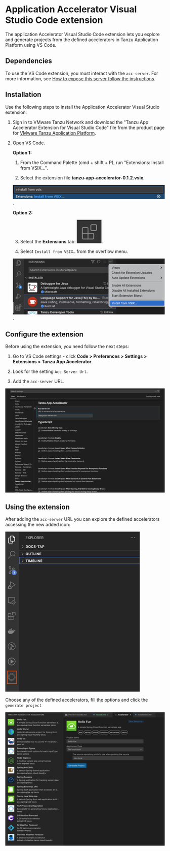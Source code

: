 # Application Accelerator Visual Studio Code extension

The application Accelerator Visual Studio Code extension lets you explore and generate projects
from the defined accelerators in Tanzu Application Platform using VS Code.

## <a id="dependencies"></a> Dependencies

To use the VS Code extension, you must interact with the `acc-server`. For more
information, see [How to expose this server follow the instructions](../cli-plugins/accelerator/overview.md#server-api-connections).

## <a id="vs-code-app-accel-install"></a> Installation

Use the following steps to install the Application Accelerator Visual Studio extension:

1. Sign in to VMware Tanzu Network and download the "Tanzu App Accelerator Extension for Visual Studio Code" file from the product page for [VMware Tanzu Application Platform](https://network.tanzu.vmware.com/products/tanzu-application-platform).

2. Open VS Code.

    **Option 1:**

    1. From the Command Palette (cmd + shift + P), run "Extensions: Install from VSIX...".

    2. Select the extension file **tanzu-app-accelerator-0.1.2.vsix**.

    ![The Command palette is open and Extensions: Install from VSIX appears in the drop-down menu.](../images/vscode-install1.png).

    **Option 2:**

    3. Select the **Extensions** tab: ![The extensions tab icon.](../images/vscode-install2.png).

    4. Select `Install from VSIX…` from the overflow menu.

    ![The VS Code interface extensions page overflow menu is open with Install from VSIX... highlighted.](../images/vscode-install3.png).

## <a id="configure-the-extention"></a> Configure the extension

Before using the extension, you need follow the next steps:

1. Go to VS Code settings - click **Code > Preferences > Settings > Extensions > Tanzu App Accelerator**.

2. Look for the setting `Acc Server Url`.

3. Add the `acc-server` URL.

![The Server Configure Setting page is open with the acc server URL highlighted](../images/acc-server-config.png)

## <a id="using-the-extension"></a> Using the extension

After adding the `acc-server` URL you can explore the defined accelerators
accessing the new added icon:

![The explorer panel is open, the TIMELINE drop-down is selected, and the Demo Types icon is highlighted.](../images/app-accelerators-vscode-icon.png)

Choose any of the defined accelerators, fill the options and click  the `generate project`

![The accelerator tab is open to the Hello Fun accelerator form. The text boxes have and example and the Generate Project button is highlighted.](../images/acc-form.png)
